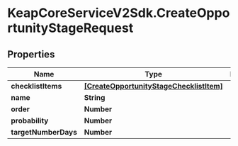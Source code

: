 # KeapCoreServiceV2Sdk.CreateOpportunityStageRequest

## Properties

Name | Type | Description | Notes
------------ | ------------- | ------------- | -------------
**checklistItems** | [**[CreateOpportunityStageChecklistItem]**](CreateOpportunityStageChecklistItem.md) |  | [optional] 
**name** | **String** |  | 
**order** | **Number** |  | 
**probability** | **Number** |  | 
**targetNumberDays** | **Number** |  | 


